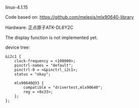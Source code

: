 linux-4.1.15

Code based on:
https://github.com/melexis/mlx90640-library


Hardware:
正点原子ATK-DL6Y2C

The display function is not implemented yet.

device tree:

    &i2c1 {
        clock-frequency = <100000>;
        pinctrl-names = "default";
        pinctrl-0 = <&pinctrl_i2c1>;
        status = "okay";

        mlx90640@33 {
            compatible = "drivertest,mlx90640";
            reg = <0x33>;
        };
    };